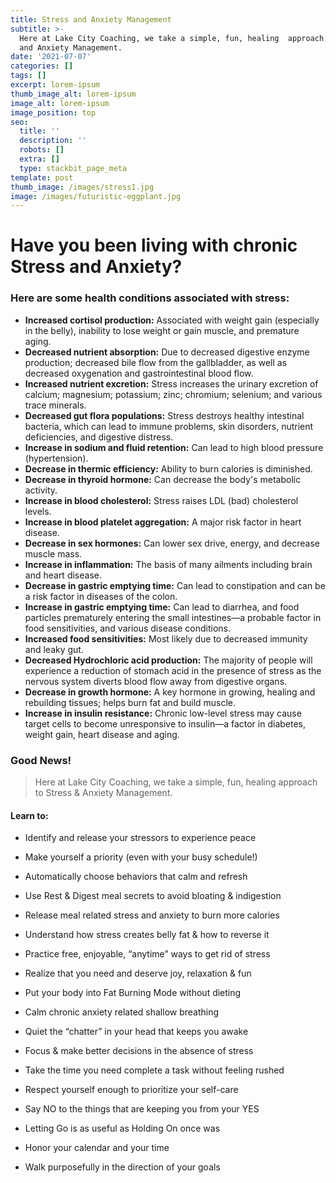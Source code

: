 ```yaml
---
title: Stress and Anxiety Management
subtitle: >-
  Here at Lake City Coaching, we take a simple, fun, healing  approach to Stress
  and Anxiety Management.
date: '2021-07-07'
categories: []
tags: []
excerpt: lorem-ipsum
thumb_image_alt: lorem-ipsum
image_alt: lorem-ipsum
image_position: top
seo:
  title: ''
  description: ''
  robots: []
  extra: []
  type: stackbit_page_meta
template: post
thumb_image: /images/stress1.jpg
image: /images/futuristic-eggplant.jpg
---
```

# Have you been living with chronic Stress and Anxiety?

### Here are some health conditions associated with stress:

*   **Increased cortisol production:** Associated with weight gain (especially in the belly), inability
    to lose weight or gain muscle, and premature aging.
*   **Decreased nutrient absorption:** Due to decreased digestive enzyme production; decreased bile
    flow from the gallbladder, as well as decreased oxygenation and gastrointestinal blood flow.
*   **Increased nutrient excretion:** Stress increases the urinary excretion of calcium; magnesium;
    potassium; zinc; chromium; selenium; and various trace minerals.
*   **Decreased gut flora populations:** Stress destroys healthy intestinal bacteria, which can lead to
    immune problems, skin disorders, nutrient deficiencies, and digestive distress.
*   **Increase in sodium and fluid retention:** Can lead to high blood pressure (hypertension).
*   **Decrease in thermic efficiency:** Ability to burn calories is diminished.
*   **Decrease in thyroid hormone:** Can decrease the body's metabolic activity.
*   **Increase in blood cholesterol:** Stress raises LDL (bad) cholesterol levels.
*   **Increase in blood platelet aggregation:** A major risk factor in heart disease.
*   **Decrease in sex hormones:** Can lower sex drive, energy, and decrease muscle mass.
*   **Increase in inflammation:** The basis of many ailments including brain and heart disease.
*   **Decrease in gastric emptying time:** Can lead to constipation and can be a risk factor in
    diseases of the colon.
*   **Increase in gastric emptying time:** Can lead to diarrhea, and food particles prematurely entering
    the small intestines—a probable factor in food sensitivities, and various disease conditions.
*   **Increased food sensitivities:** Most likely due to decreased immunity and leaky gut.
*   **Decreased Hydrochloric acid production:** The majority of people will experience a
    reduction of stomach acid in the presence of stress as the nervous system diverts blood flow away
    from digestive organs.
*   **Decrease in growth hormone:** A key hormone in growing, healing and rebuilding tissues; helps burn
    fat and build muscle.
*   **Increase in insulin resistance:** Chronic low-level stress may cause target cells to become
    unresponsive to insulin—a factor in diabetes, weight gain, heart disease and aging.

### Good News!

> Here at Lake City Coaching, we take a simple, fun, healing approach to Stress & Anxiety Management.

#### Learn to:

*   Identify and release your stressors to experience peace

*   Make yourself a priority (even with your busy schedule!)

*   Automatically choose behaviors that calm and refresh

*   Use Rest & Digest meal secrets to avoid bloating & indigestion

*   Release meal related stress and anxiety to burn more calories

*   Understand how stress creates belly fat & how to reverse it

*   Practice free, enjoyable, “anytime” ways to get rid of stress

*   Realize that you need and deserve joy, relaxation & fun

*   Put your body into Fat Burning Mode without dieting

*   Calm chronic anxiety related shallow breathing

*   Quiet the “chatter” in your head that keeps you awake

*   Focus & make better decisions in the absence of stress

*   Take the time you need complete a task without feeling rushed

*   Respect yourself enough to prioritize your self-care

*   Say NO to the things that are keeping you from your YES

*   Letting Go is as useful as Holding On once was

*   Honor your calendar and your time

*   Walk purposefully in the direction of your goals

